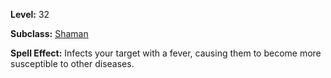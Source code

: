 <!-- TITLE: Spell: Insidious Malady -->

**Level:** 32

**Subclass:** [Shaman](shaman)

**Spell Effect:**  Infects your target with a fever, causing them to become more susceptible to other diseases.